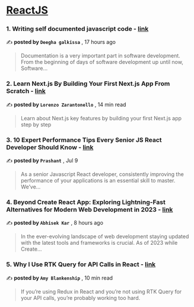 
<h1><a href=https://medium.com/tag/reactjs/recommended target="_blank" rel="noopener noreferrer">ReactJS</a></h1>
<h3>1. Writing self documented javascript code - <a href=https://medium.com/@shuboothi/writing-self-documented-javascript-code-12e51fadc612?source=tag_recommended_feed---------0-84----------reactjs----------4065cbf9_a38e_4d6a_91da_cc25976bd6f9------- target="_blank" rel="noopener noreferrer">link</a></h3>

✍️ **posted by `Deegha galkissa`** <date> , 17 hours ago</date>

<blockquote>Documentation is a very important part in software development. From the beginning of days of software development up until now, Software…</blockquote>

<h3>2. Learn Next.js By Building Your First Next.js App From Scratch - <a href=https://medium.com/gitconnected/learn-next-js-by-building-your-first-next-js-app-from-scratch-8ec7cc93a9cb?source=tag_recommended_feed---------1-107----------reactjs----------4065cbf9_a38e_4d6a_91da_cc25976bd6f9------- target="_blank" rel="noopener noreferrer">link</a></h3>

✍️ **posted by `Lorenzo Zarantonello`** <date> , 14 min read</date>

<blockquote>Learn about Next.js key features by building your first Next.js app step by step</blockquote>

<h3>3. 10 Expert Performance Tips Every Senior JS React Developer Should Know - <a href=https://medium.com/@prashant2372004/10-expert-performance-tips-every-senior-js-react-developer-should-know-610721712d85?source=tag_recommended_feed---------2-85----------reactjs----------4065cbf9_a38e_4d6a_91da_cc25976bd6f9------- target="_blank" rel="noopener noreferrer">link</a></h3>

✍️ **posted by `Prashant`** <date> , Jul 9</date>

<blockquote>As a senior Javascript React developer, consistently improving the performance of your applications is an essential skill to master. We’ve…</blockquote>

<h3>4. Beyond Create React App: Exploring Lightning-Fast Alternatives for Modern Web Development in 2023 - <a href=https://medium.com/@karabhisek16/beyond-create-react-app-exploring-lightning-fast-alternatives-for-modern-web-development-in-2023-732062c672d6?source=tag_recommended_feed---------3-84----------reactjs----------4065cbf9_a38e_4d6a_91da_cc25976bd6f9------- target="_blank" rel="noopener noreferrer">link</a></h3>

✍️ **posted by `Abhisek Kar`** <date> , 8 hours ago</date>

<blockquote>In the ever-evolving landscape of web development staying updated with the latest tools and frameworks is crucial. As of 2023 while Create…</blockquote>

<h3>5. Why I Use RTK Query for API Calls in React - <a href=https://medium.com/codex/why-i-use-rtk-query-for-api-calls-in-react-fee9e2a4538?source=tag_recommended_feed---------4-107----------reactjs----------4065cbf9_a38e_4d6a_91da_cc25976bd6f9------- target="_blank" rel="noopener noreferrer">link</a></h3>

✍️ **posted by `Amy Blankenship`** <date> , 10 min read</date>

<blockquote>If you’re using Redux in React and you’re not using RTK Query for your API calls, you’re probably working too hard.</blockquote>

